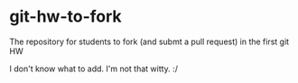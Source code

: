 git-hw-to-fork
==============

The repository for students to fork (and submt a pull request) in the first git HW

I don't know what to add. I'm not that witty. :/
